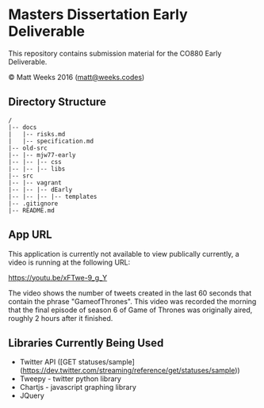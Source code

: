 # Masters Dissertation Early Deliverable

This repository contains submission material for the CO880 Early Deliverable.

&copy; Matt Weeks 2016 (matt@weeks.codes)

## Directory Structure
```
/
|-- docs
|   |-- risks.md
|   |-- specification.md
|-- old-src
|-- |-- mjw77-early
|-- |-- |-- css
|-- |-- |-- libs
|-- src
|-- |-- vagrant
|-- |-- |-- dEarly
|-- |-- |-- |-- templates
|-- .gitignore
|-- README.md
```

## App URL

This application is currently not available to view publically currently, a video is running at the following URL:

https://youtu.be/xFTwe-9_g_Y

The video shows the number of tweets created in the last 60 seconds that contain the phrase "GameofThrones". This video was recorded the morning that the final episode of season 6 of Game of Thrones was originally aired, roughly 2 hours after it finished.

## Libraries Currently Being Used

* Twitter API ([GET statuses/sample] (https://dev.twitter.com/streaming/reference/get/statuses/sample))
* Tweepy - twitter python library
* Chartjs - javascript graphing library
* JQuery
